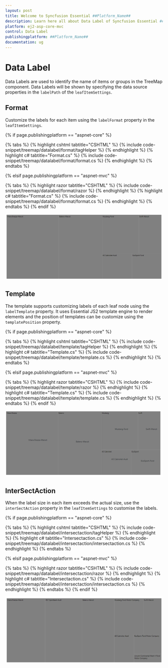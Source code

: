 ```yaml
---
layout: post
title: Welcome to Syncfusion Essential ##Platform_Name##
description: Learn here all about Data Label of Syncfusion Essential ##Platform_Name## widgets based on HTML5 and jQuery.
platform: ej2-asp-core-mvc
control: Data Label
publishingplatform: ##Platform_Name##
documentation: ug
---
```


# Data Label

Data Labels are used to identify the name of items or groups in the TreeMap component. Data Labels will be shown by specifying the data source properties in the `labelPath` of the `leafItemSettings`.

## Format

Customize the labels for each item using the `labelFormat` property in the `leafItemSettings`.

{% if page.publishingplatform == "aspnet-core" %}

{% tabs %}
{% highlight cshtml tabtitle="CSHTML" %}
{% include code-snippet/treemap/datalabel/format/tagHelper %}
{% endhighlight %}
{% highlight c# tabtitle="Format.cs" %}
{% include code-snippet/treemap/datalabel/format/format.cs %}
{% endhighlight %}
{% endtabs %}

{% elsif page.publishingplatform == "aspnet-mvc" %}

{% tabs %}
{% highlight razor tabtitle="CSHTML" %}
{% include code-snippet/treemap/datalabel/format/razor %}
{% endhighlight %}
{% highlight c# tabtitle="Format.cs" %}
{% include code-snippet/treemap/datalabel/format/format.cs %}
{% endhighlight %}
{% endtabs %}
{% endif %}



![TreeMap with data label format](images/datalabel/Format.png)

## Template

The template supports customizing labels of each leaf node using the `labelTemplate` property. It uses Essential JS2 template engine to render elements and the position of templates can be customize using the `templatePosition` property.

{% if page.publishingplatform == "aspnet-core" %}

{% tabs %}
{% highlight cshtml tabtitle="CSHTML" %}
{% include code-snippet/treemap/datalabel/template/tagHelper %}
{% endhighlight %}
{% highlight c# tabtitle="Template.cs" %}
{% include code-snippet/treemap/datalabel/template/template.cs %}
{% endhighlight %}
{% endtabs %}

{% elsif page.publishingplatform == "aspnet-mvc" %}

{% tabs %}
{% highlight razor tabtitle="CSHTML" %}
{% include code-snippet/treemap/datalabel/template/razor %}
{% endhighlight %}
{% highlight c# tabtitle="Template.cs" %}
{% include code-snippet/treemap/datalabel/template/template.cs %}
{% endhighlight %}
{% endtabs %}
{% endif %}



![TreeMap label with template](images/datalabel/template.png)

## InterSectAction

When the label size in each item exceeds the actual size, use the `interSectAction` property in the `leafItemSettings` to customise the labels.

{% if page.publishingplatform == "aspnet-core" %}

{% tabs %}
{% highlight cshtml tabtitle="CSHTML" %}
{% include code-snippet/treemap/datalabel/intersectaction/tagHelper %}
{% endhighlight %}
{% highlight c# tabtitle="Intersectaction.cs" %}
{% include code-snippet/treemap/datalabel/intersectaction/intersectaction.cs %}
{% endhighlight %}
{% endtabs %}

{% elsif page.publishingplatform == "aspnet-mvc" %}

{% tabs %}
{% highlight razor tabtitle="CSHTML" %}
{% include code-snippet/treemap/datalabel/intersectaction/razor %}
{% endhighlight %}
{% highlight c# tabtitle="Intersectaction.cs" %}
{% include code-snippet/treemap/datalabel/intersectaction/intersectaction.cs %}
{% endhighlight %}
{% endtabs %}
{% endif %}



![TreeMap label with intersect options](images/datalabel/IntersectAction.png)